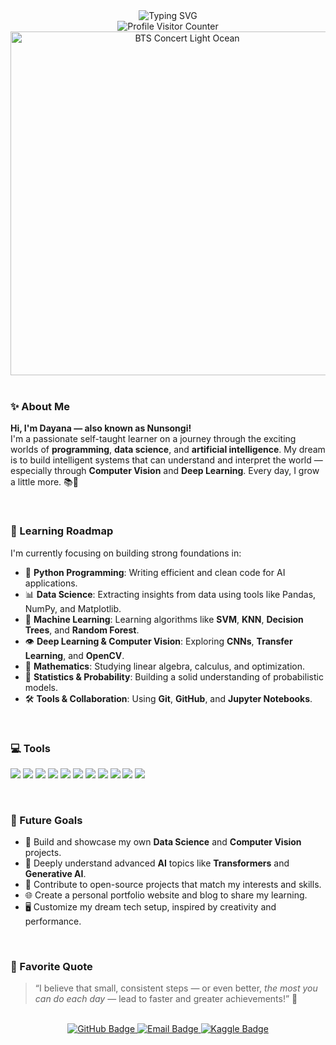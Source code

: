 <div align="center">
  <img src="https://readme-typing-svg.herokuapp.com/?lines=Hi!+I'm+Nunsongi,+welcome+to+my+space!&font=Fira%20Code&fontWeight=bold&center=true&width=500&height=50&color=8A2BE2&vcenter=true" alt="Typing SVG" />
  <br/>
  <img src="https://komarev.com/ghpvc/?username=BTSARMY2017&label=Profile+Visitors&color=8A2BE2&style=flat-square" alt="Profile Visitor Counter"/>
</div>

<div align="center">
  <img src="https://i.imgur.com/wsEabhS.jpeg" width="550" alt="BTS Concert Light Ocean"/>
</div>

<br/>

### ✨ About Me

**Hi, I'm Dayana — also known as Nunsongi!**  
I'm a passionate self-taught learner on a journey through the exciting worlds of **programming**, **data science**, and **artificial intelligence**. My dream is to build intelligent systems that can understand and interpret the world — especially through **Computer Vision** and **Deep Learning**. Every day, I grow a little more. 📚💫

<br/>

### 🚀 Learning Roadmap

I'm currently focusing on building strong foundations in:

- 🐍 **Python Programming**: Writing efficient and clean code for AI applications.  
- 📊 **Data Science**: Extracting insights from data using tools like Pandas, NumPy, and Matplotlib.  
- 🧠 **Machine Learning**: Learning algorithms like **SVM**, **KNN**, **Decision Trees**, and **Random Forest**.  
- 👁️ **Deep Learning & Computer Vision**: Exploring **CNNs**, **Transfer Learning**, and **OpenCV**.  
- 🔢 **Mathematics**: Studying linear algebra, calculus, and optimization.  
- 🎲 **Statistics & Probability**: Building a solid understanding of probabilistic models.  
- 🛠️ **Tools & Collaboration**: Using **Git**, **GitHub**, and **Jupyter Notebooks**.  

<br/>

### 💻 Tools 

<p align="left">
  <img src="https://img.shields.io/badge/Python-3776AB?style=for-the-badge&logo=python&logoColor=white" />
  <img src="https://img.shields.io/badge/Pandas-150458?style=for-the-badge&logo=pandas&logoColor=white" />
  <img src="https://img.shields.io/badge/Numpy-013243?style=for-the-badge&logo=numpy&logoColor=white" />
  <img src="https://img.shields.io/badge/Matplotlib-11557C?style=for-the-badge&logo=matplotlib&logoColor=white" />
  <img src="https://img.shields.io/badge/Seaborn-2D3F77?style=for-the-badge&logo=python&logoColor=white" />
  <img src="https://img.shields.io/badge/Scikit--Learn-F7931E?style=for-the-badge&logo=scikit-learn&logoColor=white" />
  <img src="https://img.shields.io/badge/OpenCV-5C3EE8?style=for-the-badge&logo=opencv&logoColor=white" />
  <img src="https://img.shields.io/badge/Plotly-3F4F75?style=for-the-badge&logo=plotly&logoColor=white" />
  <img src="https://img.shields.io/badge/TensorFlow-FF6F00?style=for-the-badge&logo=tensorflow&logoColor=white" />
  <img src="https://img.shields.io/badge/Jupyter-F37626?style=for-the-badge&logo=jupyter&logoColor=white" />
  <img src="https://img.shields.io/badge/Git-F05032?style=for-the-badge&logo=git&logoColor=white" />
</p>

<br/>

### 🎯 Future Goals

- 🔬 Build and showcase my own **Data Science** and **Computer Vision** projects.  
- 🧠 Deeply understand advanced **AI** topics like **Transformers** and **Generative AI**.  
- 🤝 Contribute to open-source projects that match my interests and skills.  
- 🌐 Create a personal portfolio website and blog to share my learning.  
- 🖥️ Customize my dream tech setup, inspired by creativity and performance.  

<br/>

### 🌱 Favorite Quote

> “I believe that small, consistent steps — or even better, *the most you can do each day* — lead to faster and greater achievements!” 🌟

<br/>

<div align="center">
  <a href="https://github.com/BTSARMY2017">
    <img src="https://img.shields.io/badge/GitHub-100000?style=for-the-badge&logo=github&logoColor=white" alt="GitHub Badge"/>
  </a>
  <a href="mailto:nunsongi0613@gmail.com">
    <img src="https://img.shields.io/badge/Email-D14836?style=for-the-badge&logo=gmail&logoColor=white" alt="Email Badge"/>
  </a>
  <a href="https://www.kaggle.com/btsarmy17">
    <img src="https://img.shields.io/badge/Kaggle-20BEFF?style=for-the-badge&logo=kaggle&logoColor=white" alt="Kaggle Badge"/>
</div>


<!--
**BTSARMY2017/BTSARMY2017** is a ✨ _special_ ✨ repository because its `README.md` (this file) appears on your GitHub profile.

Here are some ideas to get you started:

- 🔭 I’m currently working on ...
- 🌱 I’m currently learning ...
- 👯 I’m looking to collaborate on ...
- 🤔 I’m looking for help with ...
- 💬 Ask me about ...
- 📫 How to reach me: ...
- 😄 Pronouns: ...
- ⚡ Fun fact: ...
-->

